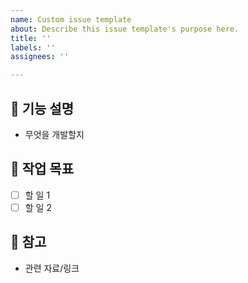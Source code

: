 ```yaml
---
name: Custom issue template
about: Describe this issue template's purpose here.
title: ''
labels: ''
assignees: ''

---
```


## 📝 기능 설명
- 무엇을 개발할지

## 🎯 작업 목표
- [ ] 할 일 1
- [ ] 할 일 2

## 📌 참고
- 관련 자료/링크
